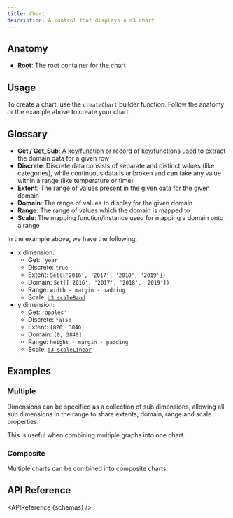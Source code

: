 ```yaml
---
title: Chart
description: A control that displays a d3 chart
---
```


<script>
    import { APIReference, KbdTable, Preview } from '$docs/components'
    export let schemas
    export let keyboard
    export let snippets
    export let previews
</script>

## Anatomy

- **Root**: The root container for the chart

## Usage

To create a chart, use the `createChart` builder function. Follow the anatomy or the example
above to create your chart.

## Glossary

- **Get / Get_Sub**: A key/function or record of key/functions used to extract the domain data for a given row
- **Discrete**: Discrete data consists of separate and distinct values (like categories), while continuous data is unbroken and can take any value within a range (like temperature or time)
- **Extent**: The range of values present in the given data for the given domain 
- **Domain**: The range of values to display for the given domain 
- **Range**: The range of values which the domain is mapped to  
- **Scale**: The mapping function/instance used for mapping a domain onto a range

In the example above, we have the following:
    
* x dimension:
    * Get: `'year'`
    * Discrete: `true`
    * Extent: `Set(['2016', '2017', '2018', '2019'])`
    * Domain: `Set(['2016', '2017', '2018', '2019'])`
    * Range: `width - margin - padding`
    * Scale: [`d3 scaleBand`](https://d3js.org/d3-scale/band)
* y dimension:
    * Get: `'apples'`
    * Discrete: `false`
    * Extent: `[820, 3840]`
    * Domain: `[0, 3840]`
    * Range: `height - margin - padding`
    * Scale: [`d3 scaleLinear`](https://d3js.org/d3-scale/linear)

## Examples

### Multiple

Dimensions can be specified as a collection of sub dimensions, allowing all sub dimensions in the range to share extents, domain, range and scale properties.

This is useful when combining multiple graphs into one chart.

<Preview code={snippets.multi}> 
  <svelte:component this={previews.multi} /> 
</Preview>

### Composite

Multiple charts can be combined into composite charts. 

<Preview code={snippets.composite}> 
  <svelte:component this={previews.composite} /> 
</Preview>

## API Reference

<APIReference {schemas} />